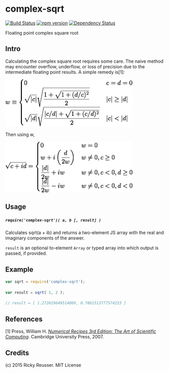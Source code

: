 # complex-sqrt

[![Build Status](https://travis-ci.org/scijs/complex-sqrt.svg?branch=master)](https://travis-ci.org/scijs/complex-sqrt) [![npm version](https://badge.fury.io/js/complex-sqrt.svg)](http://badge.fury.io/js/complex-sqrt)  [![Dependency Status](https://david-dm.org/scijs/complex-sqrt.svg)](https://david-dm.org/scijs/complex-sqrt)


Floating point complex square root

## Intro

Calculating the complex square root requires some care. The naive method may encounter overflow, underflow, or loss of precision due to the intermediate floating point results. A simple remedy is[1]:

![Complex w](docs/images/w.png)

Then using w,

![Complex sqrt](docs/images/sqrt.png)

## Usage

##### `require('complex-sqrt')( a, b [, result] )`

Calculates sqrt(a + ib) and returns a two-element JS array with the real and imaginary components of the answer.

`result` is an optional to-element `Array` or typed array into which output is passed, if provided.

## Example

```javascript
var sqrt = require('complex-sqrt');

var result = sqrt( 1, 2 );

// result = [ 1.272019649514069, 0.7861513777574233 ]
```

## References

[1] Press, William H. *[Numerical Recipes 3rd Edition: The Art of Scientific Computing](https://books.google.com/books?id=1aAOdzK3FegC&pg=PA226&lpg=PA226&dq=complex+division+underflow&source=bl&ots=3jPhF9Irii&sig=JwEAckqmfBNd8dIQTrUD-Pk9dzE&hl=en&sa=X&ei=-VZQVYDpJImRyATAoYCwBg&ved=0CDwQ6AEwBA#v=onepage&q=complex%20division%20underflow&f=false)*. Cambridge University Press, 2007.

## Credits
(c) 2015 Ricky Reusser. MIT License
